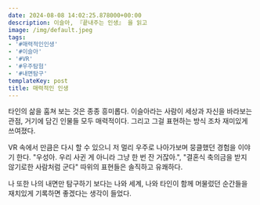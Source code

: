 ```yaml
---
date: 2024-08-08 14:02:25.878000+00:00
description: 이슬아, 『끝내주는 인생』 을 읽고
image: /img/default.jpeg
tags:
- '#매력적인인생'
- '#이슬아'
- '#VR'
- '#우주탐험'
- '#내면탐구'
templateKey: post
title: 매력적인 인생
---
```


타인의 삶을 훔쳐 보는 것은 종종 흥미롭다. 이슬아라는 사람이 세상과 자신을 바라보는 관점, 거기에 담긴 인물들 모두 매력적이다.  그리고 그걸 표현하는 방식 조차 재미있게 쓰여졌다. 

VR 속에서 만큼은 다시 할 수 있으니 저 멀리 우주로 나아가보며 뭉클했던 경험을 이야기 한다. "우성아. 우리 사귄 게 아니라 그냥 한 번 잔 거잖아.", "결혼식 축의금을 받지 않기로한 사람처럼 군다"  따위의 표현들은 솔직하고 유쾌하다.

나 또한 나의 내면만 탐구하기 보다는 나와 세계, 나와 타인이 함께 머물렀던 순간들을 재치있게 기록하면 좋겠다는 생각이 들었다.